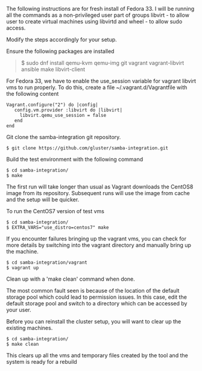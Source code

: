 The following instructions are for fresh install of Fedora 33.
I will be running all the commands as a non-privileged user part of groups
libvirt - to allow user to create virtual machines using libvirtd
and wheel -  to allow sudo access.

Modify the steps accordingly for your setup.

Ensure the following packages are installed
> $ sudo dnf install qemu-kvm qemu-img git vagrant vagrant-libvirt ansible make libvirt-client

For Fedora 33, we have to enable the use_session variable for vagrant libvirt vms to run properly. To do this, create a file ~/.vagrant.d/Vagrantfile with the following content
```
Vagrant.configure("2") do |config|
   config.vm.provider :libvirt do |libvirt|
     libvirt.qemu_use_session = false
   end
end
```

Git clone the samba-integration git repository.
```
$ git clone https://github.com/gluster/samba-integration.git
```

Build the test environment with the following command
```
$ cd samba-integration/
$ make
```

The first run will take longer than usual as Vagrant downloads the CentOS8 image from its repository. Subsequent runs will use the image from cache and the setup will be quicker.

To run the CentOS7 version of test vms
```
$ cd samba-integration/
$ EXTRA_VARS="use_distro=centos7" make
```

If you encounter failures bringing up the vagrant vms, you can check for more details by switching into the vagrant directory and manually bring up the machine.
```
$ cd samba-integration/vagrant
$ vagrant up
```
Clean up with a 'make clean' command when done.

The most common fault seen is because of the location of the default storage pool which could lead to permission issues. In this case, edit the default storage pool and switch to a directory which can be accessed by your user.

Before you can reinstall the cluster setup, you will want to clear up the existing machines.
```
$ cd samba-integration/
$ make clean
```
This clears up all the vms and temporary files created by the tool and the system is ready for a rebuild

